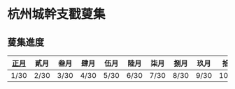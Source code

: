 # 杭州城幹支戳蓃集

## 蓃集進度

| [正月](01/index.md) | 貳月 | 叁月 | 肆月 | 伍月 | 陸月 | 柒月 | 捌月 | 玖月 | 拾月 | 冬月 | 臘月 | 閏月 |
| - | - | - | - | - | - | - | - | - | - | - | - | - |
| 1/30 | 2/30 | 3/30 | 4/30 | 5/30 | 6/30 | 7/30 | 8/30 | 9/30 | 10/30 | 11/30 | 12/30 | 13/30 |
